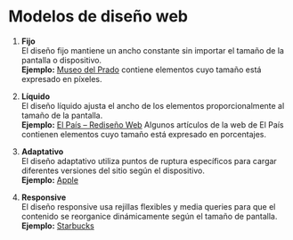 # Modelos de diseño web

1. **Fijo**  
   El diseño fijo mantiene un ancho constante sin importar el tamaño de la pantalla o dispositivo.  
   **Ejemplo:** [Museo del Prado](https://www.museodelprado.es/historia-y-arquitectura) contiene elementos cuyo tamaño está expresado en píxeles.

2. **Líquido**  
   El diseño líquido ajusta el ancho de los elementos proporcionalmente al tamaño de la pantalla.  
   **Ejemplo:** [El País – Rediseño Web](https://elpais.com/comunicacion/el-pais-que-hacemos/2021-10-03/rediseno-web-el-pais.html) Algunos artículos de la web de El País contienen elementos cuyo tamaño está expresado en porcentajes.

3. **Adaptativo**  
   El diseño adaptativo utiliza puntos de ruptura específicos para cargar diferentes versiones del sitio según el dispositivo.  
   **Ejemplo:** [Apple](https://www.apple.com)

4. **Responsive**  
   El diseño responsive usa rejillas flexibles y media queries para que el contenido se reorganice dinámicamente según el tamaño de pantalla.  
   **Ejemplo:** [Starbucks](https://www.starbucks.com/)
